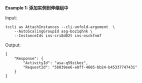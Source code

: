 **Example 1: 添加实例到伸缩组中**



Input: 

```
tccli as AttachInstances --cli-unfold-argument  \
    --AutoScalingGroupId asg-boz1qhnk \
    --InstanceIds ins-cri8d02t ins-osckfnm7
```

Output: 
```
{
    "Response": {
        "ActivityId": "asa-q59zikez",
        "RequestId": "5b039ee6-e8ff-4605-bb24-b45337747431"
    }
}
```

